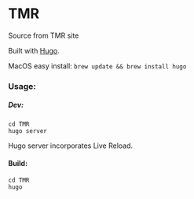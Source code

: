 # TMR
Source from TMR site


Built with [Hugo](http://gohugo.io).

MacOS easy install: `brew update && brew install hugo`

### Usage:

##### Dev:
```
cd TMR
hugo server
```

Hugo server incorporates Live Reload.

#### Build:
```
cd TMR
hugo
```
